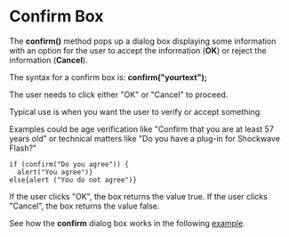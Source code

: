 
# Confirm Box

The **confirm()** method pops up a dialog box displaying some information with an option for the user to accept the information 
(**OK**) or reject the information (**Cancel**).

The syntax for a confirm box is: **confirm("yourtext");**

The user needs to click either "OK" or "Cancel" to proceed.

Typical use is when you want the user to verify or accept something.

Examples could be age verification like "Confirm that you are at least 57 years old" or technical matters like "Do you have a plug-in for Shockwave Flash?"

~~~
if (confirm("Do you agree")) {
  alert("You agree")}
else{alert ("You do not agree")}
~~~

If the user clicks "OK", the box returns the value true.
If the user clicks "Cancel", the box returns the value false.

See how the **confirm** dialog box works in the following <a href="archives/Class Files/example1.htm" target= "_blank">example</a>.
